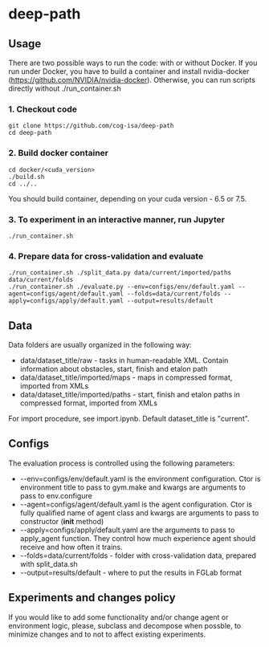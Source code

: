 # deep-path


## Usage

There are two possible ways to run the code: with or without Docker. If you run under Docker, you have to build a container and install nvidia-docker (https://github.com/NVIDIA/nvidia-docker). Otherwise, you can run scripts directly without ./run_container.sh


### 1. Checkout code

    git clone https://github.com/cog-isa/deep-path
    cd deep-path

### 2. Build docker container

    cd docker/<cuda_version>
    ./build.sh
    cd ../..

You should build container, depending on your cuda version - 6.5 or 7.5.

### 3. To experiment in an interactive manner, run Jupyter

    ./run_container.sh

### 4. Prepare data for cross-validation and evaluate

    ./run_container.sh ./split_data.py data/current/imported/paths data/current/folds
    ./run_container.sh ./evaluate.py --env=configs/env/default.yaml --agent=configs/agent/default.yaml --folds=data/current/folds --apply=configs/apply/default.yaml --output=results/default


## Data

Data folders are usually organized in the following way:

* data/dataset_title/raw - tasks in human-readable XML. Contain information about obstacles, start, finish and etalon path
* data/dataset_title/imported/maps - maps in compressed format, imported from XMLs
* data/dataset_title/imported/paths - start, finish and etalon paths in compressed format, imported from XMLs

For import procedure, see import.ipynb.
Default dataset_title is "current".


## Configs

The evaluation process is controlled using the following parameters:

* --env=configs/env/default.yaml is the environment configuration. Ctor is environment title to pass to gym.make and kwargs are arguments to pass to env.configure
* --agent=configs/agent/default.yaml is the agent configuration. Ctor is fully qualified name of agent class and kwargs are arguments to pass to constructor (__init__ method)
* --apply=configs/apply/default.yaml are the arguments to pass to apply_agent function. They control how much experience agent should receive and how often it trains.
* --folds=data/current/folds - folder with cross-validation data, prepared with split_data.sh
* --output=results/default - where to put the results in FGLab format


## Experiments and changes policy

If you would like to add some functionality and/or change agent or environment logic, please, subclass and decompose when possble, to minimize changes and to not to affect existing experiments.